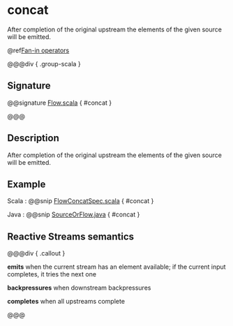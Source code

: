 # concat

After completion of the original upstream the elements of the given source will be emitted.

@ref[Fan-in operators](../index.md#fan-in-operators)

@@@div { .group-scala }

## Signature

@@signature [Flow.scala](/akka-stream/src/main/scala/akka/stream/scaladsl/Flow.scala) { #concat }

@@@

## Description

After completion of the original upstream the elements of the given source will be emitted.

## Example
Scala
:   @@snip [FlowConcatSpec.scala](/akka-stream-tests/src/test/scala/akka/stream/scaladsl/FlowConcatSpec.scala) { #concat }

Java
:   @@snip [SourceOrFlow.java](/akka-docs/src/test/java/jdocs/stream/operators/SourceOrFlow.java) { #concat }

## Reactive Streams semantics

@@@div { .callout }

**emits** when the current stream has an element available; if the current input completes, it tries the next one

**backpressures** when downstream backpressures

**completes** when all upstreams complete

@@@
